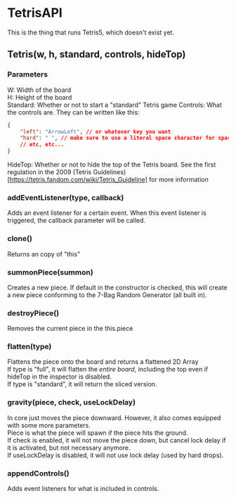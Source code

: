 # TetrisAPI
This is the thing that runs Tetris5, which doesn't exist yet.

## Tetris(w, h, standard, controls, hideTop)
### Parameters
W: Width of the board <br>
H: Height of the board <br>
Standard: Whether or not to start a "standard" Tetris game
Controls: What the controls are. They can be written like this:
```json
{
    "left": "ArrowLeft", // or whatever key you want
    "hard": " ", // make sure to use a literal space character for space!
    // etc, etc...
}
```
HideTop: Whether or not to hide the top of the Tetris board. See the first regulation in the 2009 (Tetris Guidelines)[https://tetris.fandom.com/wiki/Tetris_Guideline] for more information
### addEventListener(type, callback)
Adds an event listener for a certain event. When this event listener is triggered, the callback parameter will be called.

### clone()
Returns an copy of "this"

### summonPiece(summon)
Creates a new piece. If default in the constructor is checked, this will create a new piece conforming to the 7-Bag Random Generator (all built in).

### destroyPiece()
Removes the current piece in the this.piece

### flatten(type)
Flattens the piece onto the board and returns a flattened 2D Array
<br>
If type is "full", it will flatten the *entire board*, including the top even if hideTop in the inspector is disabled.
<br>
If type is "standard", it will return the sliced version.

### gravity(piece, check, useLockDelay)
In core just moves the piece downward. However, it also comes equipped with some more parameters.
<br>
Piece is what the piece will spawn if the piece hits the ground.
<br>
If check is enabled, it will not move the piece down, but cancel lock delay if it is activated, but not necessary anymore.
<br>
If useLockDelay is disabled, it will not use lock delay (used by hard drops).

### appendControls()
Adds event listeners for what is included in controls.